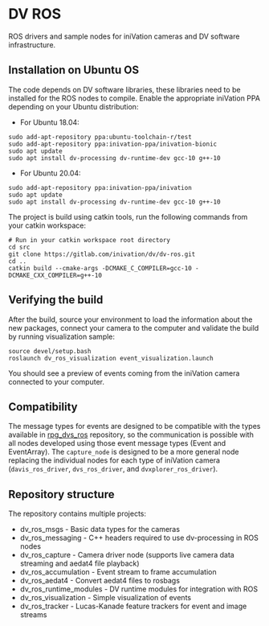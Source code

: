 # DV ROS 

ROS drivers and sample nodes for iniVation cameras and DV software infrastructure. 


## Installation on Ubuntu OS

The code depends on DV software libraries, these libraries need to be installed for the ROS nodes to compile.
Enable the appropriate iniVation PPA depending on your Ubuntu distribution:

* For Ubuntu 18.04:
```
sudo add-apt-repository ppa:ubuntu-toolchain-r/test
sudo add-apt-repository ppa:inivation-ppa/inivation-bionic
sudo apt update
sudo apt install dv-processing dv-runtime-dev gcc-10 g++-10
```

* For Ubuntu 20.04:
```
sudo add-apt-repository ppa:inivation-ppa/inivation
sudo apt update
sudo apt install dv-processing dv-runtime-dev gcc-10 g++-10
```

The project is build using catkin tools, run the following commands from your catkin workspace:
```
# Run in your catkin workspace root directory
cd src
git clone https://gitlab.com/inivation/dv/dv-ros.git
cd ..
catkin build --cmake-args -DCMAKE_C_COMPILER=gcc-10 -DCMAKE_CXX_COMPILER=g++-10
```

## Verifying the build

After the build, source your environment to load the information about the new packages, connect your camera
to the computer and validate the build by running visualization sample:
```
source devel/setup.bash
roslaunch dv_ros_visualization event_visualization.launch
```

You should see a preview of events coming from the iniVation camera connected to your computer.

## Compatibility

The message types for events are designed to be compatible with the types available in 
[rpg_dvs_ros](https://github.com/uzh-rpg/rpg_dvs_ros) repository, so the communication is possible with all nodes 
developed using those event message types (Event and EventArray). The `capture_node` is designed to be a more general
node replacing the individual nodes for each type of iniVation camera (`davis_ros_driver`, `dvs_ros_driver`, and `dvxplorer_ros_driver`).

## Repository structure

The repository contains multiple projects:
* dv_ros_msgs - Basic data types for the cameras
* dv_ros_messaging - C++ headers required to use dv-processing in ROS nodes
* dv_ros_capture - Camera driver node (supports live camera data streaming and aedat4 file playback)
* dv_ros_accumulation - Event stream to frame accumulation
* dv_ros_aedat4 - Convert aedat4 files to rosbags
* dv_ros_runtime_modules - DV runtime modules for integration with ROS
* dv_ros_visualization - Simple visualization of events
* dv_ros_tracker - Lucas-Kanade feature trackers for event and image streams
